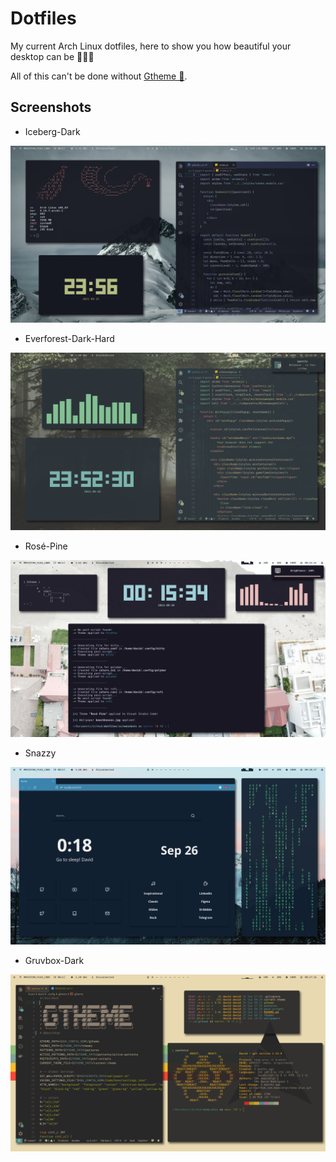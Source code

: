 # Dotfiles 

My current Arch Linux dotfiles, here to show you how beautiful your desktop can be 🙆🏻‍♂️

All of this can't be done without [Gtheme 🎨](https://github.com/daavidrgz/gtheme/).


## Screenshots 

* Iceberg-Dark

![Iceberg-Dark](screenshots/scr2.png)

* Everforest-Dark-Hard

![Everforest-Dark](screenshots/scr1.png)

* Rosé-Pine

![Rosé-Pine](screenshots/scr3.png)

* Snazzy

![Firefox with Snazzy](screenshots/scr4.png)

* Gruvbox-Dark

![Gruvbox-Dark](screenshots/scr5.png)
